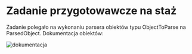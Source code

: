 # Zadanie przygotowawcze na staż
Zadanie polegało na wykonaniu parsera obiektów typu ObjectToParse na ParsedObject. Dokumentacja obiektów:

![dokumentacja](https://user-images.githubusercontent.com/73344023/178163575-a67f35f3-dd75-4a43-a7ad-0c0db70d007a.jpg)

